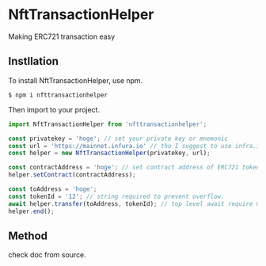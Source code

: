 # NftTransactionHelper

Making ERC721 transaction easy

## Instllation

To install NftTransactionHelper, use npm.  
```
$ npm i nfttransactionhelper
```

Then import to your project.
```index.js
import NftTransactionHelper from 'nfttransactionhelper';

const privatekey = 'hoge'; // set your private key or mnemonic
const url = 'https://mainnet.infura.io' // tho I suggest to use infra.io, it's up to you.  
const helper = new NftTransactionHelper(privatekey, url);

const contractAddress = 'hoge'; // set contract address of ERC721 token
helper.setContract(contractAddress);

const toAddress = 'hoge';
const tokenId = '12'; // string required to prevent overflow.
await helper.transfer(toAddress, tokenId); // top level await require node v14.8 or later
helper.end();
```

## Method
check doc from source.